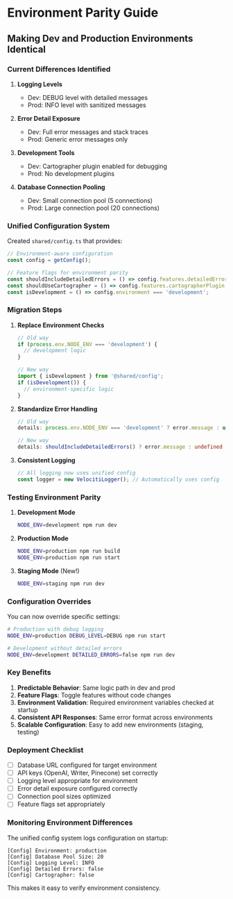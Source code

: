 # Environment Parity Guide
## Making Dev and Production Environments Identical

### Current Differences Identified

1. **Logging Levels**
   - Dev: DEBUG level with detailed messages
   - Prod: INFO level with sanitized messages

2. **Error Detail Exposure**
   - Dev: Full error messages and stack traces
   - Prod: Generic error messages only

3. **Development Tools**
   - Dev: Cartographer plugin enabled for debugging
   - Prod: No development plugins

4. **Database Connection Pooling**
   - Dev: Small connection pool (5 connections)
   - Prod: Large connection pool (20 connections)

### Unified Configuration System

Created `shared/config.ts` that provides:

```typescript
// Environment-aware configuration
const config = getConfig();

// Feature flags for environment parity
const shouldIncludeDetailedErrors = () => config.features.detailedErrors;
const shouldUseCartographer = () => config.features.cartographerPlugin;
const isDevelopment = () => config.environment === 'development';
```

### Migration Steps

1. **Replace Environment Checks**
   ```typescript
   // Old way
   if (process.env.NODE_ENV === 'development') {
     // development logic
   }

   // New way
   import { isDevelopment } from '@shared/config';
   if (isDevelopment()) {
     // environment-specific logic
   }
   ```

2. **Standardize Error Handling**
   ```typescript
   // Old way
   details: process.env.NODE_ENV === 'development' ? error.message : undefined

   // New way
   details: shouldIncludeDetailedErrors() ? error.message : undefined
   ```

3. **Consistent Logging**
   ```typescript
   // All logging now uses unified config
   const logger = new VelocitiLogger(); // Automatically uses config
   ```

### Testing Environment Parity

1. **Development Mode**
   ```bash
   NODE_ENV=development npm run dev
   ```

2. **Production Mode**
   ```bash
   NODE_ENV=production npm run build
   NODE_ENV=production npm run start
   ```

3. **Staging Mode** (New!)
   ```bash
   NODE_ENV=staging npm run dev
   ```

### Configuration Overrides

You can now override specific settings:

```bash
# Production with debug logging
NODE_ENV=production DEBUG_LEVEL=DEBUG npm run start

# Development without detailed errors
NODE_ENV=development DETAILED_ERRORS=false npm run dev
```

### Key Benefits

1. **Predictable Behavior**: Same logic path in dev and prod
2. **Feature Flags**: Toggle features without code changes
3. **Environment Validation**: Required environment variables checked at startup
4. **Consistent API Responses**: Same error format across environments
5. **Scalable Configuration**: Easy to add new environments (staging, testing)

### Deployment Checklist

- [ ] Database URL configured for target environment
- [ ] API keys (OpenAI, Writer, Pinecone) set correctly
- [ ] Logging level appropriate for environment
- [ ] Error detail exposure configured correctly
- [ ] Connection pool sizes optimized
- [ ] Feature flags set appropriately

### Monitoring Environment Differences

The unified config system logs configuration on startup:

```
[Config] Environment: production
[Config] Database Pool Size: 20
[Config] Logging Level: INFO
[Config] Detailed Errors: false
[Config] Cartographer: false
```

This makes it easy to verify environment consistency.